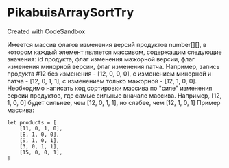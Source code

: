 # PikabuisArraySortTry
Created with CodeSandbox

Имеется массив флагов изменения версий продуктов number[][], в котором каждый элемент является массивом, содержащим следующие значения: id продукта, флаг изменения мажорной версии, флаг изменения минорной версии, флаг изменения патча.
Например, запись продукта #12 без изменения - [12, 0, 0, 0], с изменением минорной и патча - [12, 0, 1, 1], с изменением только мажорной - [12, 1, 0, 0].
Необходимо написать код сортировки массива по "силе" изменения версии продуктов, где самые сильные вначале массива. Например, [12, 1, 0, 0] будет сильнее, чем [12, 0, 1, 1], но слабее, чем [12, 1, 0, 1]
Пример массива:
```
let products = [
    [11, 0, 1, 0],
    [8, 1, 0, 0],
    [9, 1, 0, 1],
    [3, 0, 1, 1],
    [15, 0, 0, 1],
]
```
